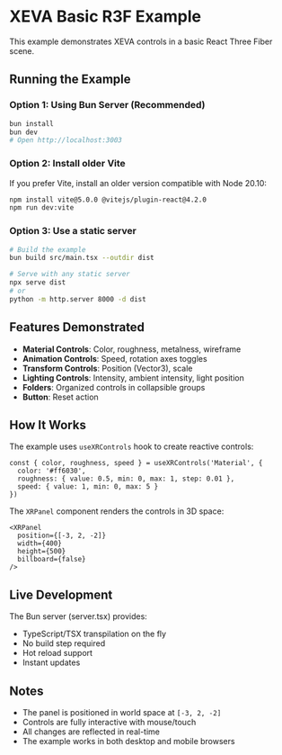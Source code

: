 # XEVA Basic R3F Example

This example demonstrates XEVA controls in a basic React Three Fiber scene.

## Running the Example

### Option 1: Using Bun Server (Recommended)
```bash
bun install
bun dev
# Open http://localhost:3003
```

### Option 2: Install older Vite
If you prefer Vite, install an older version compatible with Node 20.10:
```bash
npm install vite@5.0.0 @vitejs/plugin-react@4.2.0
npm run dev:vite
```

### Option 3: Use a static server
```bash
# Build the example
bun build src/main.tsx --outdir dist

# Serve with any static server
npx serve dist
# or
python -m http.server 8000 -d dist
```

## Features Demonstrated

- **Material Controls**: Color, roughness, metalness, wireframe
- **Animation Controls**: Speed, rotation axes toggles
- **Transform Controls**: Position (Vector3), scale
- **Lighting Controls**: Intensity, ambient intensity, light position
- **Folders**: Organized controls in collapsible groups
- **Button**: Reset action

## How It Works

The example uses `useXRControls` hook to create reactive controls:

```tsx
const { color, roughness, speed } = useXRControls('Material', {
  color: '#ff6030',
  roughness: { value: 0.5, min: 0, max: 1, step: 0.01 },
  speed: { value: 1, min: 0, max: 5 }
})
```

The `XRPanel` component renders the controls in 3D space:

```tsx
<XRPanel 
  position={[-3, 2, -2]}
  width={400}
  height={500}
  billboard={false}
/>
```

## Live Development

The Bun server (server.tsx) provides:
- TypeScript/TSX transpilation on the fly
- No build step required
- Hot reload support
- Instant updates

## Notes

- The panel is positioned in world space at `[-3, 2, -2]`
- Controls are fully interactive with mouse/touch
- All changes are reflected in real-time
- The example works in both desktop and mobile browsers